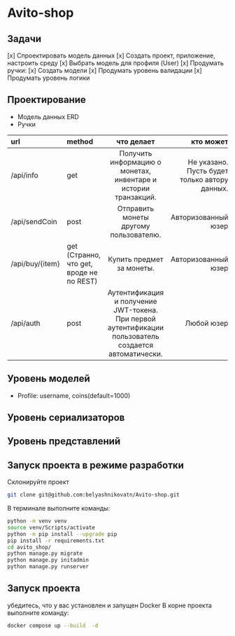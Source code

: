 # Avito-shop



## Задачи
[x] Спроектировать модель данных 
[x] Создать проект, приложение, настроить среду
[x] Выбрать модель для профиля (User)
[x] Продумать ручки: 
[x] Создать модели
[x] Продумать уровень валидации
[x] Продумать уровень логики

## Проектирование
- Модель данных ERD
- Ручки

| url       | method       | что делает      | кто может      |
|:----------|:----------|:---------:|----------:|
| /api/info   | get   | Получить информацию о монетах, инвентаре и истории транзакций.   | Не указано. Пусть будет только автору данных.   |
| /api/sendCoin | post  | Отправить монеты другому пользователю.  | Авторизованный юзер  |
| /api/buy/{item}  | get (Странно, что get, вроде не по REST) | Купить предмет за монеты.  |Авторизованный юзер  |
| /api/auth  | post | Аутентификация и получение JWT-токена. При первой аутентификации пользователь создается автоматически.  |Любой юзер |



## Уровень моделей
- Profile: username, coins(default=1000)

## Уровень сериализаторов

## Уровень представлений

## Запуск проекта в режиме разработки 
Склонируйте проект
```bash
git clone git@github.com:belyashnikovatn/Avito-shop.git
```
В терминале выполните команды:
```bash
python -m venv venv
source venv/Scripts/activate
python -m pip install --upgrade pip
pip install -r requirements.txt
cd avito_shop/
python manage.py migrate
python manage.py initadmin
python manage.py runserver
```

## Запуск проекта 
убедитесь, что у вас установлен и запущен Docker
В корне проекта выполните команду:
```bash
docker compose up --build  -d
```